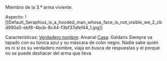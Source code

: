 Miembro de la 3.ª arma viviente.

Aspecto:
	![[Default_Seraphius_is_a_hooded_man_whose_face_is_not_visible_we_2_cbd990a5-ebf8-4bcb-8c44-f3bf37afef44_1.jpg]]

Características:
	<u>Verdadero nombre</u>: Amarial 
	<u>Casa</u>: Galdaris
	Siempre va tapado con su túnica azul y su máscara de color negro. Nadie sabe quién es ni si es su verdadero nombre, viaja en busca de respuestas y el porqué no se puede deshacer del arma que lleva

